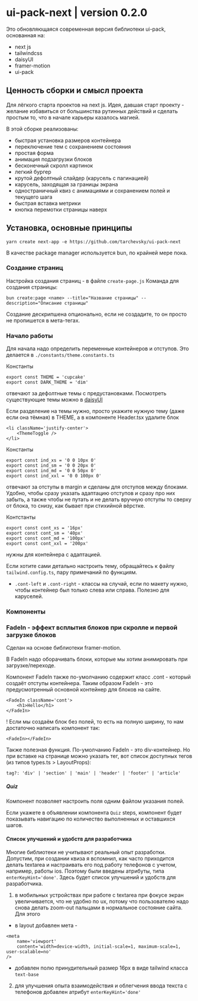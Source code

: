 # ui-pack-next | version 0.2.0

Это обновляющаяся современная версия библиотеки ui-pack, основанная на:

- next js
- tailwindcss
- daisyUI
- framer-motion
- ui-pack

## Ценность сборки и смысл проекта

Для лёгкого старта проектов на next js. Идея, давшая старт проекту - желание избавиться от большинства рутинных действий и сделать простым то, что в начале карьеры казалось магией.

В этой сборке реализованы:

- быстрая установка размеров контейнера
- переключение тем с сохранением состояния
- простая форма
- анимация подзагрузки блоков
- бесконечный скролл картинок
- легкий бургер
- крутой дефолтный слайдер (карусель с пагинацией)
- карусель, заходящая за границы экрана
- одностраничный квиз с анимациями и сохранением полей и текущего шага
- быстрая вставка метрики
- кнопка перемотки страницы наверх

## Установка, основные принципы

```shell
yarn create next-app -e https://github.com/tarchevsky/ui-pack-next
```

В качестве package manager используется bun, по крайней мере пока.

### Создание страниц

Настройка создания страниц - в файле `create-page.js`
Команда для создания страницы:

```shell
bun create:page <name> --title="Название страницы" --description="Описание страницы"
```

Создание дескрипшена опционально, если не создадите, то он просто не пропишется в мета-тегах.

### Начало работы

Для начала надо определить переменные контейнеров и отступов. Это делается в `./constants/theme.constants.ts`

Константы

```tsx
export const THEME = 'cupcake'
export const DARK_THEME = 'dim'
```

отвечают за дефолтные темы с предустановками. Посмотреть существующие темы можно в [daisyUI](https://daisyui.com/docs/themes/)

Если разделение на темы нужно, просто укажите нужную тему (даже если она тёмная) в THEME, а в компоненте Header.tsx удалите блок

```tsx
<li className='justify-center'>
	<ThemeToggle />
</li>
```

Константы

```tsx
export const ind_xs = '0 0 10px 0'
export const ind_sm = '0 0 20px 0'
export const ind_md = '0 0 50px 0'
export const ind_xxl = '0 0 100px 0'
```

отвечают за отступы в margin и сделаны для отступов между блоками. Удобно, чтобы сразу указать адаптацию отступов и сразу про них забыть, а также чтобы не путать и не делать вручную отступы то сверху от блока, то снизу, как бывает при стихийной вёрстке.

Контстанты

```tsx
export const cont_xs = '16px'
export const cont_sm = '40px'
export const cont_md = '100px'
export const cont_xxl = '200px'
```

нужны для контейнера с адаптацией.

Если хотите сами детально настроить тему, обращайтесь к файлу `tailwind.config.ts`, пару примечаний по функциям.

- `.cont-left` и `.cont-right` - классы на случай, если по макету нужно, чтобы контейнер был только слева или справа. Полезно для каруселей.

### Компоненты

### FadeIn - эффект всплытия блоков при скролле и первой загрузке блоков

Сделан на основе библиотеки framer-motion.

В FadeIn надо оборачивать блоки, которые мы хотим анимировать при загрузке/переходе.

Компонент FadeIn также по-умолчанию содержит класс .cont - который создаёт отступы контейнера. Таким образом FadeIn - это предусмотренный основной контейнер для блоков на сайте.

```tsx
<FadeIn className='cont'>
	<h1>Hello</h1>
</FadeIn>
```

! Если мы создаём блок без полей, то есть на полную ширину, то нам достаточно написать компонент так:

```tsx
<FadeIn></FadeIn>
```

Также полезная функция. По-умолчанию FadeIn - это div-контейнер. Но при вставке на странице можно указать тег, вот список доступных тегов (из типов types.ts > LayoutProps):

```tsx
tag?: 'div' | 'section' | 'main' | 'header' | 'footer' | 'article'
```

##### Quiz

Компонент позволяет настроить поля одним файлом указания полей.

Если укажете в объявлении компонента `Quiz` steps, компонент будет показывать навигацию по количество выполненных и оставшихся шагов.

#### Список улучшений и удобств для разработчика

Многие библиотеки не учитывают реальный опыт разработки. Допустим, при создании квиза я вспомнил, как часто приходится делать textarea и настраивать его под работу телефонов с учетом, например, работы ios. Поэтому были введены атрибуты, типа `enterKeyHint='done'`. Здесь будет список улучшений и удобств для разработчика.

1. в мобильных устройствах при работе с textarea при фокусе экран увеличивается, что не удобно по ux, потому что пользователю надо снова делать zoom-out пальцами в нормальное состояние сайта. Для этого

- в layout добавлен мета -

```tsx
<meta
	name='viewport'
	content='width=device-width, initial-scale=1, maximum-scale=1, user-scalable=no'
/>
```

- добавлен полю принудительный размер 16px в виде tailwind класса `text-base`

2. для улучшения опыта взаимодействия и облегчения ввода текста с телефонов добавлен атрибут `enterKeyHint='done'`
